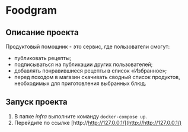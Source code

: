 # Foodgram

## Описание проекта

Продуктовый помощник - это сервис, где пользователи смогут:
* публиковать рецепты;
* подписываться на публикации других пользователей;
* добавлять понравившиеся рецепты в список «Избранное»;
* перед походом в магазин скачивать сводный список продуктов, необходимых для приготовления выбранных блюд.

## Запуск проекта

1. В папке *infra* выполните команду ```docker-compose up```.
2. Перейдите по ссылке [http://http://127.0.0.1/](http://http://127.0.0.1/)
